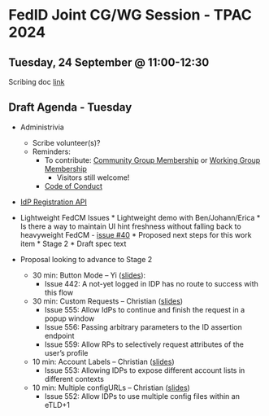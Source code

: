 # FedID Joint CG/WG Session - TPAC 2024
## Tuesday, 24 September @ 11:00-12:30
Scribing doc [link](https://docs.google.com/document/d/1_M7PS9ZRhSUGsV9QnzArNc3BA9i8A2nS0PnfcngABas/edit#bookmark=id.v729wj6uovg0)

## Draft Agenda - Tuesday
* Administrivia
   * Scribe volunteer(s)?
   * Reminders: 
     * To contribute: [Community Group Membership](https://www.w3.org/community/fed-id/) or [Working Group Membership](https://www.w3.org/groups/wg/fedid/)
        * Visitors still welcome!
     * [Code of Conduct](https://www.w3.org/policies/code-of-conduct/)

* [IdP Registration API](https://github.com/w3c-fedid/idp-registration)

* Lightweight FedCM Issues
       * Lightweight demo with Ben/Johann/Erica
       * Is there a way to maintain UI hint freshness without falling back to heavyweight FedCM - [issue #40](https://github.com/fedidcg/LightweightFedCM/issues/40)
       * Proposed next steps for this work item
           * Stage 2
           * Draft spec text
* Proposal looking to advance to Stage 2
   * 30 min: Button Mode – Yi ([slides](https://docs.google.com/presentation/d/1WRGI1BlPnqRwRs40w1j1nOEYBHwDAEaNEljcTReoOic/edit#slide=id.g300c7805003_0_1383)): 
      * Issue 442: A not-yet logged in IDP has no route to success with this flow 
   * 30 min: Custom Requests – Christian ([slides](https://docs.google.com/presentation/d/1WRGI1BlPnqRwRs40w1j1nOEYBHwDAEaNEljcTReoOic/edit#slide=id.g300c7805003_0_1387))
      * Issue 555: Allow IdPs to continue and finish the request in a popup window
      * Issue 556: Passing arbitrary parameters to the ID assertion endpoint
      * Issue 559: Allow RPs to selectively request attributes of the user’s profile
   * 10 min: Account Labels – Christian ([slides](https://docs.google.com/presentation/d/1WRGI1BlPnqRwRs40w1j1nOEYBHwDAEaNEljcTReoOic/edit#slide=id.g301c1ee8389_2_4))
      * Issue 553: Allowing IDPs to expose different account lists in different contexts
   * 10 min: Multiple configURLs – Christian ([slides](https://docs.google.com/presentation/d/1WRGI1BlPnqRwRs40w1j1nOEYBHwDAEaNEljcTReoOic/edit#slide=id.g300c7805003_0_1387))
      * Issue 552: Allow IDPs to use multiple config files within an eTLD+1
